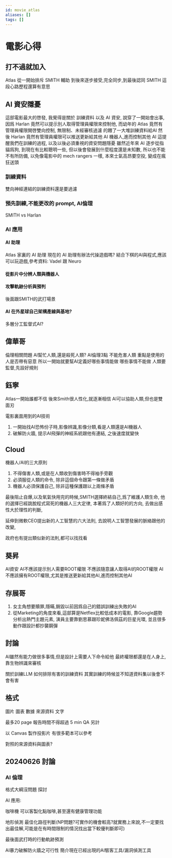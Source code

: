 ```yaml
---
id: movie_atlas
aliases: []
tags: []
---
```


# 電影心得

## 打不過就加入

Atlas 從一開始排斥 SMITH 輔助
到後來逐步接受,完全同步,到最後認同 SMITH
這段心路歷程還算有意思

## AI 資安隱憂

這部電影最大的啓發,
我覺得是關於 訓練資料 以及 AI 資安,
說穿了一開始會出事,
因爲 Harlan 竟然可以提示別人取得管理員權限來控制他,
而幼年的 Atlas 竟然有管理員權限開啓雙向控制,
無限制、未經審核過濾 的餵了一大堆訓練資料給AI
然後 Harlan 竟然有管理員權限可以推送更新給其他 AI 機器人,進而控制其他 AI
這提醒我們在訓練的過程,
以及以後必須重視的資安問題隱憂
雖然近年來 AI 逐步從指貓爲狗, 到現在有比較聰明一些,
但以後會發展到什麼程度還是未知數,
所以也不能不有所防備, 以免像電影中的 mech rangers 一樣, 本來士氣高昂要空投, 變成在瘋狂送頭

### 訓練資料

雙向神經連結的訓練資料還是要過濾

### 預先訓練,不能更改的 prompt, AI倫理

SMITH vs Harlan

### AI 應用

#### AI 助理

Atlas 家裏的 AI 助理
現在的 AI 助理有辦法代操遊戲嗎?
結合下棋的AI與程式,應該可以玩遊戲,參考資料: Vadel 跟 Neuro

#### 從影片中分辨人類與機器人

#### 攻擊軌跡分析與預判

後面跟SMITH的武打場景

#### AI 在外星球自己架構產線與基地?

多層分工監督式AI?

## 偉華哥

倫理相關問題
AI幫忙人類,還是殺死人類?
AI倫理3點
不能危害人類
重點是使用的人是否帶有惡意
所以一開始就要幫AI定義好哪些事情能做
哪些事情不能做
人類要監督,先設好規則

## 鈺寧

Atlas一開始誰都不信
後來Smith很人性化,就逐漸相信
AI可以協助人類,但也是雙面刃

電影裏面用到的AI技術

1. 一開始找AI恐怖份子時,影像辨識,影像分類,看是人類還是AI機器人
2. 破解防火牆, 提示AI飛彈的神經系統跟他有連結, 之後速度就變快

## Cloud

機器人/AI的三大原則

1. 不得傷害人類,或是在人類收到傷害時不得袖手旁觀
2. 必須服從人類的命令, 除非這個命令跟第一條做矛盾
3. 機器人必須保護自己, 除非這種保護跟以上兩條矛盾

最後阻止自爆,以及氧氣快用完的時候,SMITH選擇終結自己,爲了維護人類生命,
他的選擇已經跳脫程式寫死的機器人三大定律,
本著爲了人類好的的方向, 去做出感性大於理性的判斷,

延伸到微軟CEO提出新的人工智慧的六大法則,
去說明人工智慧發展的脈絡跟他的改變,

政府也有提出類似新的法則,都可以找找看

## 葵昇

AI資安
AI不應該提示別人需要ROOT權限
不應該隨意讓人取得AI的ROOT權限
AI不應該擁有ROOT權限,尤其是推送更新給其他AI,進而控制其他AI

## 存展哥

1. 女主角想要贖罪,隱瞞,銷毀以前因爲自己的錯誤訓練出失敗的AI
2. 從Marketing的角度來看,這部算是Netflex比較低成本的電影,
   靠Google趨勢分析出熱門主題元素,
   演員主要靠劉思慕跟珍妮佛洛佩茲的巨星光環,
   並且很多動作跟設計都抄襲鋼彈

## 討論

AI雖然有能力做很多事情,但是設計上需要人下命令給他
最終權限都還是在人身上, 靠生物辨識來審核

關於訓練LLM
如何排除有害的訓練資料
其實訓練的時候並不知道資料集以後會不會有害

## 格式

圖片
圖表
數據
來源資料
文字

最多20 page
報告時間不得超過 5 min
QA 另計

以 Canvas 製作投影片
有很多範本可以參考

對照的來源資料與圖表?

## 20240626 討論

### AI 倫理

格式大綱沒問題
探討

AI 應用:

咖啡機
可以客製化點咖啡,甚至還有健康管理功能

地形偵測
最佳化路徑判斷(NP問題?可實作的機會較高?就實務上來說,不一定要找出最佳解,可能是在有時間限制的情況找出當下較優判斷即可)

最後面武打時的行動軌跡預測

AI暴力破解防火牆之可行性
簡介現在已經出現的AI駭客工具/漏洞偵測工具
